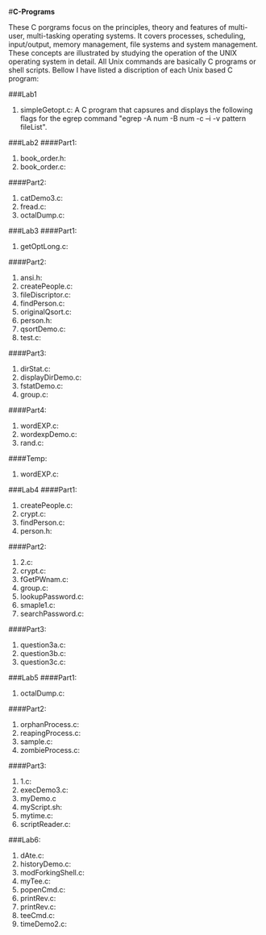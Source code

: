 #**C-Programs**

These C porgrams focus on the principles, theory and features of multi-user, multi-tasking operating systems. It covers processes, scheduling, input/output, memory management, file systems and system management. These concepts are illustrated by studying the operation of the UNIX operating system in detail. All Unix commands are basically C programs or shell scripts. Bellow I have listed a discription of each Unix based C program:

###Lab1
1. simpleGetopt.c: 
A C program that capsures and displays the following flags for the egrep command "egrep  -A num  -B num  -c  –i   -v     		pattern   fileList".


###Lab2
####Part1:
1. book_order.h:
2. book_order.c:

####Part2:
1. catDemo3.c:
2. fread.c:
3. octalDump.c:


###Lab3
####Part1:
1. getOptLong.c:

####Part2:
1. ansi.h:
2. createPeople.c:
3. fileDiscriptor.c:
4. findPerson.c:
5. originalQsort.c:
6. person.h:
7. qsortDemo.c:
8. test.c:

####Part3:
1. dirStat.c:
2. displayDirDemo.c:
3. fstatDemo.c:
4. group.c:

####Part4:
1. wordEXP.c:
2. wordexpDemo.c:
3. rand.c:

####Temp:
1. wordEXP.c:


###Lab4
####Part1:
1. createPeople.c:
2. crypt.c:
3. findPerson.c:
4. person.h:

####Part2:
1. 2.c:
2. crypt.c:
3. fGetPWnam.c:
4. group.c:
5. lookupPassword.c:
6. smaple1.c:
7. searchPassword.c:

####Part3:
1. question3a.c:
2. question3b.c:
3. question3c.c:


###Lab5
####Part1:
1. octalDump.c:

####Part2:
1. orphanProcess.c:
2. reapingProcess.c:
3. sample.c:
4. zombieProcess.c:

####Part3:
1. 1.c:
2. execDemo3.c:
3. myDemo.c
4. myScript.sh:
5. mytime.c:
6. scriptReader.c: 


###Lab6:
1. dAte.c:
2. historyDemo.c:
3. modForkingShell.c:
4. myTee.c:
5. popenCmd.c:
6. printRev.c:
7. printRev.c:
8. teeCmd.c:
9. timeDemo2.c:



